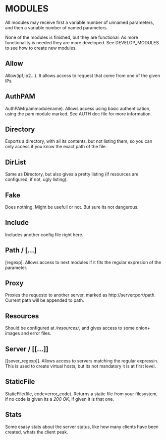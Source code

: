 MODULES
=======

All modules may receive first a variable number of unnamed parameters, and then
a variable number of named parameters. 

None of the modules is finished, but they are functional. As more functionality
is needed they are more developed. See DEVELOP_MODULES to see how to create new
modules.

Allow
-----

Allow(ip1,ip2...). It allows access to request that come from one of the given 
IPs. 

AuthPAM
-------

AuthPAM(pammodulename). Allows access using basic authentication, using the 
pam module marked. See AUTH doc file for more information.

Directory
---------

Exports a directory, with all its contents, but not listing them, so you can 
only access if you know the exact path of the file.

DirList
-------

Same as Directory, but also gives a pretty listing (if resources are configured,
if not, ugly listing).

Fake
----

Does nothing. Might be usefull or not. But sure its not dangerous.

Include
-------

Includes another config file right here.

Path / [...]
------------

[regexp]. Allows access to next modules if it fits the regular expresion of
the parameter.

Proxy
-----

Proxies the requesto to another server, marked as http://server:port/path. 
Current path will be appended to path.

Resources
---------

Should be configured at */resources/*, and gives access to some onion+ images 
and error files.

Server / [[...]]
----------------

[[sever_regexp]]. Allows access to servers matching the regular expressin. This
is used to create virtual hosts, but its not mandatory it is at first level.

StaticFile 
----------

StaticFile(file, code=error_code). Returns a static file from your filesystem,
if no code is given its a *200 OK*, if given it is that one.

Stats
-----

Some esasy stats about the server status, like how many clients have been 
created, whats the client peak.

